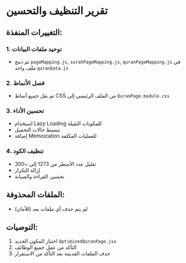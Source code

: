 # تقرير التنظيف والتحسين

## التغييرات المنفذة:

### 1. توحيد ملفات البيانات
- تم دمج `pageMapping.js`, `surahPageMapping.js`, `quranPageMapping.js` في ملف واحد `quranData.js`

### 2. فصل الأنماط
- تم نقل جميع أنماط CSS من الملف الرئيسي إلى `QuranPage.module.css`

### 3. تحسين الأداء
- استخدام Lazy Loading للمكونات الثقيلة
- تبسيط حالات التحميل
- إضافة Memoization للعمليات المكلفة

### 4. تنظيف الكود
- تقليل عدد الأسطر من 1273 إلى ~300
- إزالة التكرار
- تحسين القراءة والصيانة

## الملفات المحذوفة:
- لم يتم حذف أي ملفات بعد (للأمان)

## التوصيات:
1. اختبار المكون الجديد `OptimizedQuranPage.jsx`
2. التأكد من عمل جميع الوظائف
3. حذف الملفات القديمة بعد التأكد من الاستقرار
